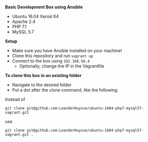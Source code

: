 **Basic Development Box using Ansible**

- Ubuntu 16.04 Xenial 64
- Apache 2.4
- PHP 7.1
- MySQL 5.7

**Setup**

- Make sure you have Ansible installed on your machine!
- Clone this repository and run `vagrant up`
- Connect to the box using `192.168.50.4`
    - Optionally, change the IP in the Vagrantfile
    
**To clone this box in an existing folder**

- Navigate to the desired folder
- Put a dot after the clone command, like the following.

Instead of 

```git clone git@github.com:LeanderHuysse/ubuntu-1604-php7-mysql57-vagrant.git```

use 

```git clone git@github.com:LeanderHuysse/ubuntu-1604-php7-mysql57-vagrant.git .```
